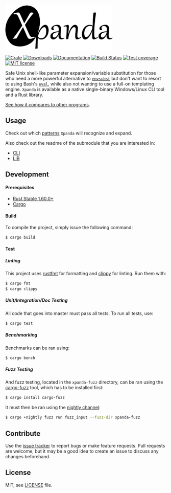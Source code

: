 <img height="140" src="./img/icon.png">

[![Crate][crate-image]][crate-url]
[![Downloads][downloads-image]][downloads-url]
[![Documentation][docs-image]][docs-url]
[![Build Status][github-actions-image]][github-actions-url]
[![Test coverage][codecov-image]][codecov-url]
[![MIT license][license-image]][license-url]

[crate-image]: https://img.shields.io/crates/v/xpanda?style=flat-square

[crate-url]: https://crates.io/crates/xpanda

[downloads-image]: https://img.shields.io/crates/d/xpanda?style=flat-square

[downloads-url]: https://crates.io/crates/xpanda

[docs-image]: https://img.shields.io/docsrs/xpanda?style=flat-square

[docs-url]: https://docs.rs/xpanda

[github-actions-image]: https://img.shields.io/github/actions/workflow/status/aesy/xpanda/ci.yml?branch=master&style=flat-square

[github-actions-url]: https://github.com/aesy/xpanda/actions

[codecov-image]: https://img.shields.io/codecov/c/github/aesy/xpanda?style=flat-square

[codecov-url]: https://codecov.io/github/aesy/xpanda

[license-image]: https://img.shields.io/github/license/aesy/xpanda?style=flat-square

[license-url]: https://github.com/aesy/xpanda/blob/master/LICENSE

Safe Unix shell-like parameter expansion/variable substitution for those who need a more powerful alternative to 
[`envsubst`](https://www.gnu.org/software/gettext/manual/html_node/envsubst-Invocation.html) but don't want to resort 
to using Bash's [`eval`](https://www.gnu.org/software/bash/manual/html_node/Bourne-Shell-Builtins.html), while also not
wanting to use a full-on templating engine. `Xpanda` is available as a native single-binary Windows/Linux CLI tool and 
a Rust library.

[See how it compares to other programs](./docs/COMPARISON.md).

## Usage

Check out which [patterns](./docs/PATTERNS.md) `Xpanda` will recognize and expand. 

Also check out the readme of the submodule that you are interested in:

* [CLI](./xpanda-cli/README.md) 
* [LIB](./xpanda/README.md)

## Development

#### Prerequisites

* [Rust Stable 1.60.0+](https://www.rust-lang.org/tools/install)
* [Cargo](https://doc.rust-lang.org/cargo/getting-started/installation.html)

#### Build

To compile the project, simply issue the following command:

```sh
$ cargo build
```

#### Test

##### Linting

This project uses [rustfmt](https://github.com/rust-lang/rustfmt) for formatting and 
[clippy](https://github.com/rust-lang/rust-clippy) for linting. Run them with:

```sh
$ cargo fmt 
$ cargo clippy
```

##### Unit/Integration/Doc Testing 

All code that goes into master must pass all tests. To run all tests, use:

```sh
$ cargo test
```

##### Benchmarking 

Benchmarks can be ran using:

```sh
$ cargo bench
```

##### Fuzz Testing 

And fuzz testing, located in the `xpanda-fuzz` directory, can be ran using the 
[cargo-fuzz](https://github.com/rust-fuzz/cargo-fuzz) tool, which has to be installed first:

```sh
$ cargo install cargo-fuzz 
```

It must then be ran using the [nightly channel](https://rust-lang.github.io/rustup/concepts/channels.html):  

```sh
$ cargo +nightly fuzz run fuzz_input --fuzz-dir xpanda-fuzz
```

## Contribute

Use the [issue tracker](https://github.com/aesy/xpanda/issues) to report bugs or make feature requests. Pull requests 
are welcome, but it may be a good idea to create an issue to discuss any changes beforehand.

## License

MIT, see [LICENSE](/LICENSE) file.
